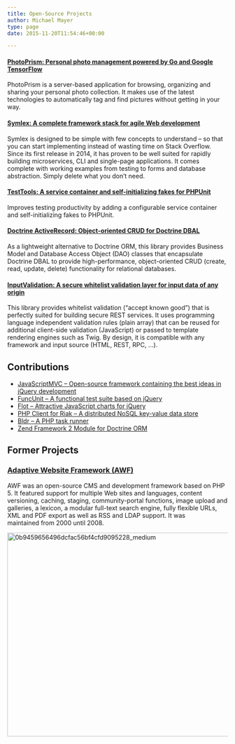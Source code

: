 ```yaml
---
title: Open-Source Projects
author: Michael Mayer
type: page
date: 2015-11-20T11:54:46+00:00

---
```


#### <a href="https://photoprism.org/" target="_blank" rel="noopener">PhotoPrism: Personal photo management powered by Go and Google TensorFlow</a>

PhotoPrism is a server-based application for browsing, organizing and sharing your personal photo collection. It makes use of the latest technologies to automatically tag and find pictures without getting in your way.

#### <a href="https://github.com/symlex/symlex" target="_blank" rel="noopener">Symlex: A complete framework stack for agile Web development</a>

Symlex is designed to be simple with few concepts to understand &#8211; so that you can start implementing instead of wasting time on Stack Overflow. Since its first release in 2014, it has proven to be well suited for rapidly building microservices, CLI and single-page applications. It comes complete with working examples from testing to forms and database abstraction. Simply delete what you don&#8217;t need.

#### <a href="http://lastzero.github.io/test-tools" target="_blank" rel="noopener">TestTools: A service container and self-initializing fakes for PHPUnit</a>

Improves testing productivity by adding a configurable service container and self-initializing fakes to PHPUnit.

#### <a href="https://github.com/symlex/doctrine-active-record" target="_blank" rel="noopener">Doctrine ActiveRecord: Object-oriented CRUD for Doctrine DBAL</a>

As a lightweight alternative to Doctrine ORM, this library provides Business Model and Database Access Object (DAO) classes that encapsulate Doctrine DBAL to provide high-performance, object-oriented CRUD (create, read, update, delete) functionality for relational databases.

#### <a href="https://github.com/symlex/input-validation" target="_blank" rel="noopener">InputValidation: A secure whitelist validation layer for input data of any origin</a>

This library provides whitelist validation (&#8220;accept known good&#8221;) that is perfectly suited for building secure REST services. It uses programming language independent validation rules (plain array) that can be reused for additional client-side validation (JavaScript) or passed to template rendering engines such as Twig. By design, it is compatible with any framework and input source (HTML, REST, RPC, &#8230;).

## Contributions

  * <a href="http://www.javascriptmvc.com/contribute.html" target="_blank" rel="noopener">JavaScriptMVC &#8211; Open-source framework containing the best ideas in jQuery development</a>
  * <a href="https://github.com/bitovi/funcunit" target="_blank" rel="noopener">FuncUnit &#8211; A functional test suite based on jQuery</a>
  * [Flot &#8211; Attractive JavaScript charts for jQuery][1]
  * [PHP Client for Riak &#8211; A distributed NoSQL key-value data store][2]
  * [Bldr &#8211; A PHP task runner][3]
  * [Zend Framework 2 Module for Doctrine ORM][4]

## Former Projects

### [Adaptive Website Framework (AWF)][5]

AWF was an open-source CMS and development framework based on PHP 5. It featured support for multiple Web sites and languages, content versioning, caching, staging, community-portal functions, image upload and galleries, a lexicon, a modular full-text search engine, fully flexible URLs, XML and PDF export as well as RSS and LDAP support. It was maintained from 2000 until 2008.

[<img class="aligncenter size-full wp-image-2999" src="https://lastzero.net/wp-content/uploads/2015/11/0b9459656496dcfac56bf4cfd9095228_medium.png" alt="0b9459656496dcfac56bf4cfd9095228_medium" width="640" height="466" srcset="https://blog.liquidbytes.net/wp-content/uploads/2015/11/0b9459656496dcfac56bf4cfd9095228_medium.png 640w, https://blog.liquidbytes.net/wp-content/uploads/2015/11/0b9459656496dcfac56bf4cfd9095228_medium-500x364.png 500w" sizes="(max-width: 640px) 100vw, 640px" />][6]

&nbsp;

 [1]: https://github.com/flot/flot
 [2]: https://github.com/basho/riak-php-client
 [3]: http://bldr.io/
 [4]: https://github.com/doctrine/DoctrineORMModule
 [5]: http://freecode.com/projects/awf
 [6]: https://lastzero.net/wp-content/uploads/2015/11/0b9459656496dcfac56bf4cfd9095228_medium.png